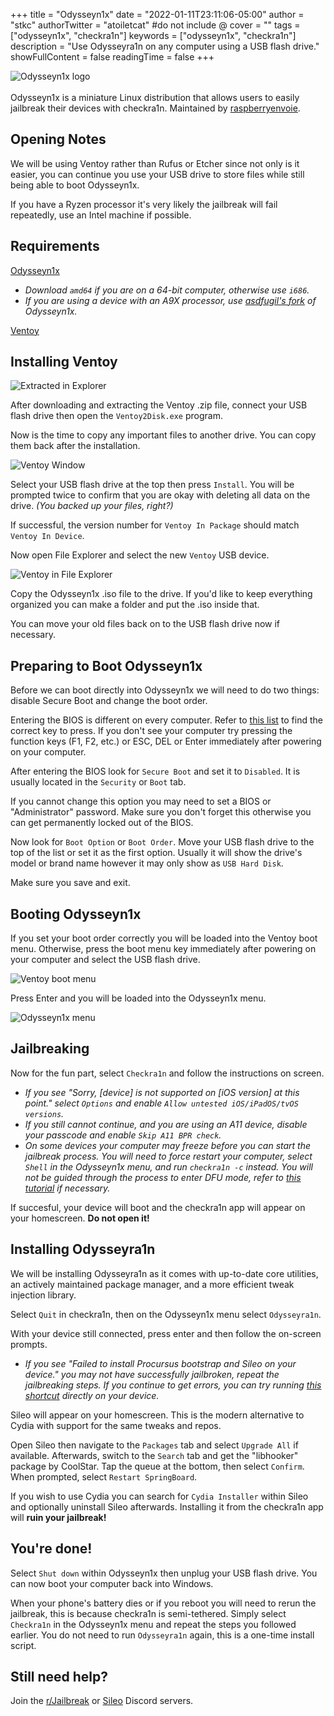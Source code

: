 +++
title = "Odysseyn1x"
date = "2022-01-11T23:11:06-05:00"
author = "stkc"
authorTwitter = "atoiletcat" #do not include @
cover = ""
tags = ["odysseyn1x", "checkra1n"]
keywords = ["odysseyn1x", "checkra1n"]
description = "Use Odysseyra1n on any computer using a USB flash drive."
showFullContent = false
readingTime = false
+++

![Odysseyn1x logo](odysseyn1x-logo.png)\
\
Odysseyn1x is a miniature Linux distribution that allows users to easily jailbreak their devices with checkra1n. Maintained by [raspberryenvoie](https://github.com/raspberryenvoie).

## Opening Notes

We will be using Ventoy rather than Rufus or Etcher since not only is it easier, you can continue you use your USB drive to store files while still being able to boot Odysseyn1x.

If you have a Ryzen processor it's very likely the jailbreak will fail repeatedly, use an Intel machine if possible.

## Requirements

[Odysseyn1x](https://github.com/raspberryenvoie/odysseyn1x/releases)
- *Download `amd64` if you are on a 64-bit computer, otherwise use `i686`.*
- *If you are using a device with an A9X processor, use [asdfugil's fork](https://github.com/asdfugil/checkn1x_a9x_kerninfo_pongoOS/releases/tag/14.5-a9x-2) of Odysseyn1x.*

[Ventoy](https://github.com/ventoy/Ventoy/releases)

## Installing Ventoy

![Extracted in Explorer](extracted-explorer.png)

After downloading and extracting the Ventoy .zip file, connect your USB flash drive then open the `Ventoy2Disk.exe` program.

Now is the time to copy any important files to another drive. You can copy them back after the installation.

![Ventoy Window](ventoy-before-install.png)

Select your USB flash drive at the top then press `Install`. You will be prompted twice to confirm that you are okay with deleting all data on the drive. *(You backed up your files, right?)*

If successful, the version number for `Ventoy In Package` should match `Ventoy In Device`.

Now open File Explorer and select the new `Ventoy` USB device.

![Ventoy in File Explorer](ventoy-usb-on-drive.png)

Copy the Odysseyn1x .iso file to the drive. If you'd like to keep everything organized you can make a folder and put the .iso inside that.

You can move your old files back on to the USB flash drive now if necessary.

## Preparing to Boot Odysseyn1x

Before we can boot directly into Odysseyn1x we will need to do two things: disable Secure Boot and change the boot order.

Entering the BIOS is different on every computer. Refer to [this list](https://www.disk-image.com/faq-bootmenu.htm) to find the correct key to press. If you don't see your computer try pressing the function keys (F1, F2, etc.) or ESC, DEL or Enter immediately after powering on your computer.

After entering the BIOS look for `Secure Boot` and set it to `Disabled`. It is usually located in the `Security` or `Boot` tab. 

If you cannot change this option you may need to set a BIOS or "Administrator" password. Make sure you don't forget this otherwise you can get permanently locked out of the BIOS.

Now look for `Boot Option` or `Boot Order`. Move your USB flash drive to the top of the list or set it as the first option. Usually it will show the drive's model or brand name however it may only show as `USB Hard Disk`.

Make sure you save and exit.

## Booting Odysseyn1x

If you set your boot order correctly you will be loaded into the Ventoy boot menu. Otherwise, press the boot menu key immediately after powering on your computer and select the USB flash drive.

![Ventoy boot menu](ventoy-bootscreen.png)

Press Enter and you will be loaded into the Odysseyn1x menu.

![Odysseyn1x menu](odysseyn1x-menu.png)

## Jailbreaking

Now for the fun part, select `Checkra1n` and follow the instructions on screen.
- *If you see "Sorry, [device] is not supported on [iOS version] at this point." select `Options` and enable `Allow untested iOS/iPadOS/tvOS versions`.*
- *If you still cannot continue, and you are using an A11 device, disable your passcode and enable `Skip A11 BPR check`.*
- *On some devices your computer may freeze before you can start the jailbreak process. You will need to force restart your computer, select `Shell` in the Odysseyn1x menu, and run `checkra1n -c` instead. You will not be guided through the process to enter DFU mode, refer to [this tutorial](https://www.theiphonewiki.com/wiki/DFU_Mode#Entering_DFU_Mode) if necessary.*

If succesful, your device will boot and the checkra1n app will appear on your homescreen. **Do not open it!**

## Installing Odysseyra1n

We will be installing Odysseyra1n as it comes with up-to-date core utilities, an actively maintained package manager, and a more efficient tweak injection library.

Select `Quit` in checkra1n, then on the Odysseyn1x menu select `Odysseyra1n`.

With your device still connected, press enter and then follow the on-screen prompts.
- *If you see "Failed to install Procursus bootstrap and Sileo on your device." you may not have successfully jailbroken, repeat the jailbreaking steps. If you continue to get errors, you can try running [this shortcut](https://go.stkc.win/shortcut) directly on your device.*

Sileo will appear on your homescreen. This is the modern alternative to Cydia with support for the same tweaks and repos.

Open Sileo then navigate to the `Packages` tab and select `Upgrade All` if available. Afterwards, switch to the `Search` tab and get the "libhooker" package by CoolStar. Tap the queue at the bottom, then select `Confirm`. When prompted, select `Restart SpringBoard`.

If you wish to use Cydia you can search for `Cydia Installer` within Sileo and optionally uninstall Sileo afterwards. Installing it from the checkra1n app will **ruin your jailbreak!**

## You're done!

Select `Shut down` within Odysseyn1x then unplug your USB flash drive. You can now boot your computer back into Windows.

When your phone's battery dies or if you reboot you will need to rerun the jailbreak, this is because checkra1n is semi-tethered. Simply select `Checkra1n` in the Odysseyn1x menu and repeat the steps you followed earlier. You do not need to run `Odysseyra1n` again, this is a one-time install script.

## Still need help?

Join the [r/Jailbreak](https://discord.gg/jb) or [Sileo](https://discord.gg/sileo) Discord servers.
